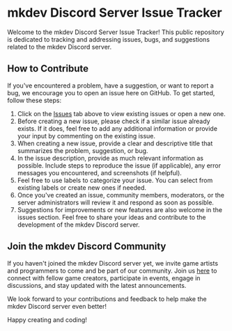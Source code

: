 # mkdev Discord Server Issue Tracker

Welcome to the mkdev Discord Server Issue Tracker! This public repository is dedicated to tracking and addressing issues, bugs, and suggestions related to the mkdev Discord server.

## How to Contribute

If you've encountered a problem, have a suggestion, or want to report a bug, we encourage you to open an issue here on GitHub. To get started, follow these steps:

1. Click on the [Issues](https://github.com/mkdev-community/mkdev-discord) tab above to view existing issues or open a new one.
2. Before creating a new issue, please check if a similar issue already exists. If it does, feel free to add any additional information or provide your input by commenting on the existing issue.
3. When creating a new issue, provide a clear and descriptive title that summarizes the problem, suggestion, or bug.
4. In the issue description, provide as much relevant information as possible. Include steps to reproduce the issue (if applicable), any error messages you encountered, and screenshots (if helpful).
5. Feel free to use labels to categorize your issue. You can select from existing labels or create new ones if needed.
6. Once you've created an issue, community members, moderators, or the server administrators will review it and respond as soon as possible.
7. Suggestions for improvements or new features are also welcome in the issues section. Feel free to share your ideas and contribute to the development of the mkdev Discord server.

## Join the mkdev Discord Community

If you haven't joined the mkdev Discord server yet, we invite game artists and programmers to come and be part of our community. Join us [here](https://discord.gg/XDbd7uHF5T) to connect with fellow game creators, participate in events, engage in discussions, and stay updated with the latest announcements.

We look forward to your contributions and feedback to help make the mkdev Discord server even better!

Happy creating and coding!
